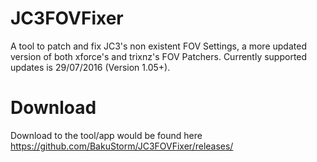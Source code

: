 # JC3FOVFixer
A tool to patch and fix JC3's non existent FOV Settings, a more updated version of both xforce's and trixnz's FOV Patchers.
Currently supported updates is 29/07/2016 (Version 1.05+).

# Download
Download to the tool/app would be found here https://github.com/BakuStorm/JC3FOVFixer/releases/

